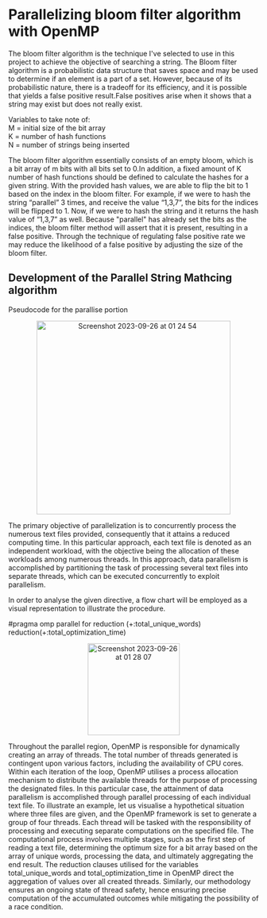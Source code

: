 <h1>Parallelizing bloom filter algorithm with OpenMP</h1>

The bloom filter algorithm is the technique I've selected to use in this project to achieve the objective of searching a string. The Bloom filter algorithm is a probabilistic data structure that saves space and may be used to determine if an element is a part of a set. However, because of its probabilistic nature, there is a tradeoff for its efficiency, and it is possible that yields a false positive result.False positives arise when it shows that a string may exist but does not really exist.

Variables to take note of:
\
M = initial size of the bit array
\
K = number of hash functions
\
N = number of strings being inserted

The bloom filter algorithm essentially consists of an empty bloom, which is a bit array of m bits with all bits set to 0.In addition, a fixed amount of K number of hash functions should be defined to calculate the hashes for a given string. With the provided hash values, we are able to flip the bit to 1 based on the index in the bloom filter. For example, if we were to hash the string “parallel” 3 times, and receive the value “1,3,7”, the bits for the indices will be flipped to 1. Now, if we were to hash the string and it returns the hash value of “1,3,7” as well. Because "parallel" has already set the bits as the indices, the bloom filter method will assert that it is present, resulting in a false positive. Through the technique of regulating false positive rate we may reduce the likelihood of a false positive by adjusting the size of the bloom filter.

<h2>Development of the Parallel String Mathcing algorithm</h2>

Pseudocode for the parallise portion
<p align="center">
<img width="390" alt="Screenshot 2023-09-26 at 01 24 54" src="https://github.com/jinyangjy/Bloom_filter_algorithm_with_OpenMP/assets/107976566/915a50c5-290c-490b-bf8a-bbd7dee9e25a">
</p>
The primary objective of parallelization is to concurrently process the numerous text files provided, consequently that it attains a reduced computing time. In this particular approach, each text file is denoted as an independent workload, with the objective being the allocation of these workloads among numerous threads. In this approach, data parallelism is accomplished by partitioning the task of processing several text files into separate threads, which can be executed concurrently to exploit parallelism.

In order to analyse the given directive, a flow chart will be employed as a visual representation to illustrate the procedure.

#pragma omp parallel for reduction (+:total_unique_words) reduction(+:total_optimization_time)

<p align="center">
<img width="185" alt="Screenshot 2023-09-26 at 01 28 07" src="https://github.com/jinyangjy/Bloom_filter_algorithm_with_OpenMP/assets/107976566/9370838e-8a8a-49ad-9fba-8f50d90a9a5b">
</p>
Throughout the parallel region, OpenMP is responsible for dynamically creating an array of threads. The total number of threads generated is contingent upon various factors, including the availability of CPU cores. Within each iteration of the loop, OpenMP utilises a process allocation mechanism to distribute the available threads for the purpose of processing the designated files. In this particular case, the attainment of data parallelism is accomplished through parallel processing of each individual text file. To illustrate an example, let us visualise a hypothetical situation where three files are given, and the OpenMP framework is set to generate a group of four threads. Each thread will be tasked with the responsibility of processing and executing separate computations on the specified file. The computational process involves multiple stages, such as the first step of reading a text file, determining the optimum size for a bit array based on the array of unique words, processing the data, and ultimately aggregating the end result. The reduction clauses utilised for the variables total_unique_words and total_optimization_time in OpenMP direct the aggregation of values over all created threads. Similarly, our methodology ensures an ongoing state of thread safety, hence ensuring precise computation of the accumulated outcomes while mitigating the possibility of a race condition.
